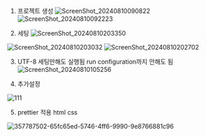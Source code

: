 1. 프로젝트 생성
 ![ScreenShot_20240810090822](https://github.com/user-attachments/assets/cee3e8e5-aed9-4458-8a2a-2b0fa8e7d839)
![ScreenShot_20240810092223](https://github.com/user-attachments/assets/960fb747-a6a5-470e-bdf7-951ba27e6a79)


2. 세팅
 ![ScreenShot_20240810203350](https://github.com/user-attachments/assets/34171b6c-c852-4e2d-b2d6-ba4773764d9b)

![ScreenShot_20240810203032](https://github.com/user-attachments/assets/3204595a-405f-4466-9a22-49903288a11f)
![ScreenShot_20240810202702](https://github.com/user-attachments/assets/4a732b89-fbc7-417f-b642-a2df122f64d9)

3. UTF-8 세팅만해도 실행됨 run configuration까지 안해도 됨
![ScreenShot_20240810105256](https://github.com/user-attachments/assets/68ac207c-1a11-44f0-b5c5-904b4cc99bf1)

4. 추가설정

![111](https://github.com/user-attachments/assets/788feb3b-3c52-46e9-a641-0fc1435c2830)

5. prettier 적용 html css

![357787502-65fc65ed-5746-4ff6-9990-9e8766881c96](https://github.com/user-attachments/assets/a0403854-8ce7-4960-9cd2-1e2a76c9042a)

